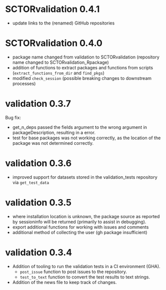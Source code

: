 # SCTORvalidation 0.4.1

* update links to the (renamed) GitHub repositories

# SCTORvalidation 0.4.0

* package name changed from validation to SCTORvalidation (repository name changed to SCTORvalidation_Rpackage)
* addition of functions to extract packages and functions from scripts (`extract_functions_from_dir` and `find_pkgs`)
* modified `check_session` (possible breaking changes to downstream processes)

# validation 0.3.7

Bug fix: 

* get_n_deps passed the fields argument to the wrong argument in packageDescription, resulting in a error.
* test for base packages was not working correctly, as the location of the package was not determined correctly.

# validation 0.3.6

* improved support for datasets stored in the validation_tests repository via `get_test_data`

# validation 0.3.5

* where installation location is unknown, the package source as reported by sessioninfo will be returned (primarily to assist in debugging).
* export additional functions for working with issues and comments
* additional method of collecting the user (gh package insufficient)

# validation 0.3.4

* Addition of tooling to run the validation tests in a CI environment (GHA).
  - `post_issue` function to post issues to the repository.
  - `test_to_text` function to convert the test results to text strings.
* Addition of the news file to keep track of changes. 
